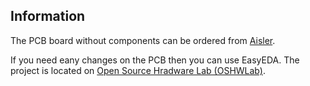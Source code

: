 ## Information

The PCB board without components can be ordered from [Aisler](https://aisler.net/p/VTNPJWKQ).

If you need eany changes on the PCB then you can use EasyEDA. The project is located on [Open Source Hradware Lab (OSHWLab)](https://easyeda.com/norbert-walter/projects).
